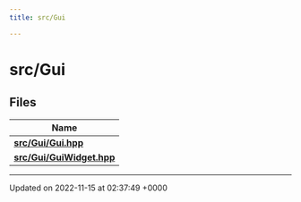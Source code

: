 ```yaml
---
title: src/Gui

---
```


# src/Gui



## Files

| Name           |
| -------------- |
| **[src/Gui/Gui.hpp](/files/Gui_8hpp.md#file-gui.hpp)**  |
| **[src/Gui/GuiWidget.hpp](/files/GuiWidget_8hpp.md#file-guiwidget.hpp)**  |






-------------------------------

Updated on 2022-11-15 at 02:37:49 +0000
